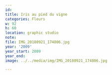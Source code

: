 ```yaml
---
id:
title: Iris au pied du vigne
categories: Fleurs
w: 92
h: 60
location: graphic studio
note:
file: IMG_20180921_174806.jpg
year: '2009'
year_start: 2009
year_end:
image: ../../media/img/IMG_20180921_174806.jpg

---
```

